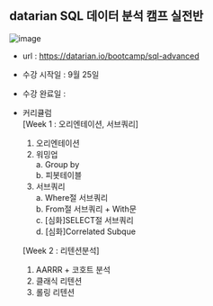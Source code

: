 ## datarian SQL 데이터 분석 캠프 실전반
![image](https://github.com/ellieso/sqldatacamp/assets/83899219/10e699de-7189-45c6-84d9-4ad8cd15e5d7)
- url : https://datarian.io/bootcamp/sql-advanced
- 수강 시작일 : 9월 25일
- 수강 완료일 :
- 커리큘럼<br>
  [Week 1 : 오리엔테이션, 서브쿼리]<br>
     1. 오리엔테이션<br>
     2) 워밍업<br>
        a. Group by<br>
        b. 피봇테이블<br>
     3) 서브쿼리<br>
        a. Where절 서브쿼리<br>
        b. From절 서브쿼리 + With문<br>
        c. [심화]SELECT절 서브쿼리<br>
        d. [심화]Correlated Subque<br>

  [Week 2 : 리텐션분석]<br>
     1. AARRR + 코호트 분석<br>
     2) 클래식 리텐션<br>
     3) 롤링 리텐션<br>
